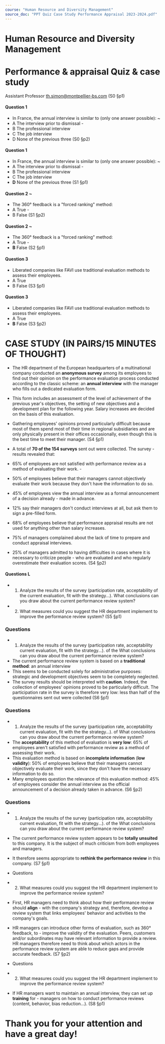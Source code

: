 ```yaml
---
course: "Human Resource and Diversity Management"
source_doc: "PPT Quiz Case Study Performance Appraisal 2023-2024.pdf"
---
```

# Human Resource and Diversity Management

# Performance & appraisal Quiz & case study


Assistant Professor th.simon@montpellier-bs.com (S0 §p1)

#### **Question 1**

- In France, the annual interview is similar to (only one answer possible):  ~
- A The interview prior to dismissal  -
- B The professional interview
- C The job interview
- D None of the previous three (S0 §p2)


#### **Question 1**

- In France, the annual interview is similar to (only one answer possible):  ~
- A The interview prior to dismissal  -
- B The professional interview
- C The job interview
- **D** None of the previous three (S1 §p1)


#### **Question 2** ~

- The 360° feedback is a "forced ranking" method:
- A True  -
- B False (S1 §p2)


#### **Question 2** ~

- The 360° feedback is a "forced ranking" method:
- A True  -
- **B** False (S2 §p1)


#### **Question 3**

- Liberated companies like FAVI use traditional evaluation methods to assess their employees.
- A True
- B False (S3 §p1)


#### **Question 3**

- Liberated companies like FAVI use traditional evaluation methods to assess their employees.
- A True
- **B** False (S3 §p2)


# CASE STUDY (IN PAIRS/15 MINUTES OF THOUGHT)

- The HR department of the European headquarters of a multinational company conducted an **anonymous survey** among its employees to find out their opinion on the performance evaluation process conducted according to the classic scheme: an **annual interview** with the manager who fills out a dedicated evaluation form.
- This form includes an assessment of the level of achievement of the previous year's objectives, the setting of new objectives and a development plan for the following year. Salary increases are decided on the basis of this evaluation.
- Gathering employees' opinions proved particularly difficult because most of them spend most of their time in regional subsidiaries and are only physically present in their offices occasionally, even though this is the best time to meet their manager. (S4 §p1)

- A total of **70 of the 154 surveys** sent out were collected. The survey  - results revealed that:
- 65% of employees are not satisfied with performance review as a method of evaluating their work.  -
- 50% of employees believe that their managers cannot objectively evaluate their work because they don't have the information to do so.
- 45% of employees view the annual interview as a formal announcement of a decision already  - made in advance.
- 12% say their managers don't conduct interviews at all, but ask them to sign a pre-filled form.
- 68% of employees believe that performance appraisal results are not used for anything other than salary increases.
- 75% of managers complained about the lack of time to prepare and conduct appraisal interviews.
- 25% of managers admitted to having difficulties in cases where it is necessary to criticize people  - who are evaluated and who regularly overestimate their evaluation scores. (S4 §p2)


#### Questions $\mathbf{L}$

- 1. Analyze the results of the survey (participation rate, acceptability of the current evaluation, fit with the strategy...). What conclusions can you draw about the current performance review system?
- 2. What measures could you suggest the HR department implement to improve the performance review system? (S5 §p1)


### Questions

- 1. Analyze the results of the survey (participation rate, acceptability current evaluation, fit with the strategy...). of the What conclusions can you draw about the current performance review system?
- The current performance review system is based on a **traditional method**: an annual interview
- This seems to be conducted solely for administrative purposes: strategic and development objectives seem to be completely neglected.
- The survey results should be interpreted with **caution**. Indeed, the collection of employees' opinions proved to be particularly difficult. The participation rate in the survey is therefore very low: less than half of the questionnaires sent out were collected (S6 §p1)


### Questions

- 1. Analyze the results of the survey (participation rate, acceptability current evaluation, fit with the the strategy...). of What conclusions can you draw about the current performance review system?
- The **acceptability** of this method of evaluation is **very low**: 65% of employees aren't satisfied with performance review as a method of assessing their work.
- This evaluation method is based on **incomplete information** (**low validity**): 50% of employees believe that their managers cannot objectively evaluate their work, since they don't have the necessary information to do so.
- Many employees question the relevance of this evaluation method: 45% of employees consider the annual interview as the official announcement of a decision already taken in advance. (S6 §p2)


### Questions

- 1. Analyze the results of the survey (participation rate, acceptability current evaluation, fit with the strategy...). of the What conclusions can you draw about the current performance review system?
- The current performance review system appears to be **totally unsuited** to this company. It is the subject of much criticism from both employees and managers.
- It therefore seems appropriate to **rethink the performance review** in this company. (S7 §p1)


- Questions
- 2. What measures could you suggest the HR department implement to improve the performance review system?
- First, HR managers need to think about how their performance review should **align**  - with the company's strategy and, therefore, develop a review system that links employees' behavior and activities to the company's goals.
- HR managers can introduce other forms of evaluation, such as 360° feedback, to  - improve the validity of the evaluation. Peers, customers and/or subordinates may have relevant information to provide a review. HR managers therefore need to think about which actors in the performance review system are able to reduce gaps and provide accurate feedback. (S7 §p2)


- Questions
- 2. What measures could you suggest the HR department implement to improve the performance review system?
- If HR managers want to maintain an annual interview, they can set up **training** for  - managers on how to conduct performance reviews (content, behavior, bias reduction...). (S8 §p1)


# Thank you for your attention and have a great day!

